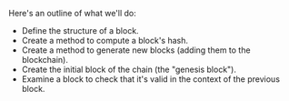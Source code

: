 Here's an outline of what we'll do:

- Define the structure of a block.
- Create a method to compute a block's hash.
- Create a method to generate new blocks (adding them to the blockchain).
- Create the initial block of the chain (the "genesis block").
- Examine a block to check that it's valid in the context of the previous block.
